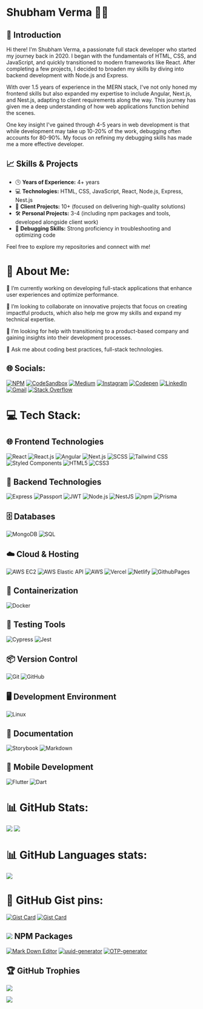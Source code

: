 <!-- # 💁🏽 Hola! I am Shubham verma: -->
# Shubham Verma 👨‍💻

## 👋 Introduction
Hi there! I'm Shubham Verma, a passionate full stack developer who started my journey back in 2020. I began with the fundamentals of HTML, CSS, and JavaScript, and quickly transitioned to modern frameworks like React. After completing a few projects, I decided to broaden my skills by diving into backend development with Node.js and Express. 

With over 1.5 years of experience in the MERN stack, I've not only honed my frontend skills but also expanded my expertise to include Angular, Next.js, and Nest.js, adapting to client requirements along the way. This journey has given me a deep understanding of how web applications function behind the scenes. 

One key insight I've gained through 4-5 years in web development is that while development may take up 10-20% of the work, debugging often accounts for 80-90%. My focus on refining my debugging skills has made me a more effective developer.

## 📈 Skills & Projects
- 🕒 **Years of Experience:** 4+ years
- 💻 **Technologies:** HTML, CSS, JavaScript, React, Node.js, Express, Nest.js
- 💼 **Client Projects:** 10+ (focused on delivering high-quality solutions)
- 🛠️ **Personal Projects:** 3-4 (including npm packages and tools, developed alongside client work)
- 🐞 **Debugging Skills:** Strong proficiency in troubleshooting and optimizing code

Feel free to explore my repositories and connect with me!


# 💫 About Me:
🔭 I’m currently working on developing full-stack applications that enhance user experiences and optimize performance.

👯 I’m looking to collaborate on innovative projects that focus on creating impactful products, which also help me grow my skills and expand my technical expertise.

🤝 I’m looking for help with transitioning to a product-based company and gaining insights into their development processes.

💬 Ask me about coding best practices, full-stack technologies.


## 🌐 Socials:
[![NPM](https://img.shields.io/badge/npm-cb3837?&logo=npm)](https://www.npmjs.com/~svpkg)
[![CodeSandbox](https://img.shields.io/badge/-CodeSandbox-%23323330?logo=codesandbox&logoColor=white)](https://codesandbox.io/u/shubhamvermadev)
[![Medium](https://img.shields.io/badge/Medium-12100E?logo=medium&logoColor=white)](https://shubhamvermadev.medium.com)
[![Instagram](https://img.shields.io/badge/Instagram-%23E4405F.svg?logo=Instagram&logoColor=white)](https://www.instagram.com/shubhamverma_dev)
[![Codepen](https://img.shields.io/badge/Codepen-000000?&logo=codepen&logoColor=white)](https://codepen.io/shubhamvermadev)
[![LinkedIn](https://img.shields.io/badge/LinkedIn-%230077B5.svg?logo=linkedin&logoColor=white)](https://www.linkedin.com/in/shubhamvermadev)
[![Gmail](https://img.shields.io/badge/GMAIL-white?logo=gmail)](mailto:shubhamverma1024@gmail.com)
[![Stack Overflow](https://img.shields.io/badge/-Stackoverflow-FE7A16?logo=stack-overflow&logoColor=white)](https://stackoverflow.com/users/27925849/shubham-verma)

# 💻 Tech Stack:

## 🌐 Frontend Technologies
![React](https://img.shields.io/badge/React-61DAFB.svg?style=for-the-badge&logo=react&logoColor=black)
![React.js](https://img.shields.io/badge/React.js-61DAFB.svg?style=for-the-badge&logo=react&logoColor=black)
![Angular](https://img.shields.io/badge/Angular-E23237.svg?style=for-the-badge&logo=angular&logoColor=white)
![Next.js](https://img.shields.io/badge/Next.js-000000.svg?style=for-the-badge&logo=next.js&logoColor=white)
![SCSS](https://img.shields.io/badge/SCSS-CC6699.svg?style=for-the-badge&logo=sass&logoColor=white)
![Tailwind CSS](https://img.shields.io/badge/Tailwind%20CSS-06B6D4.svg?style=for-the-badge&logo=tailwind-css&logoColor=white)
![Styled Components](https://img.shields.io/badge/styled%20components-DB7093.svg?style=for-the-badge&logo=styled-components&logoColor=white)
![HTML5](https://img.shields.io/badge/HTML5-E34F26.svg?style=for-the-badge&logo=html5&logoColor=white)
![CSS3](https://img.shields.io/badge/CSS3-1572B6.svg?style=for-the-badge&logo=css3&logoColor=white)

## 🚀 Backend Technologies
![Express](https://img.shields.io/badge/Express-404D59.svg?style=for-the-badge&logo=express&logoColor=white)
![Passport](https://img.shields.io/badge/Passport-005F5F.svg?style=for-the-badge&logo=passport&logoColor=white)
![JWT](https://img.shields.io/badge/JWT-000000.svg?style=for-the-badge&logo=jsonwebtokens&logoColor=white)
![Node.js](https://img.shields.io/badge/Node.js-339933.svg?style=for-the-badge&logo=node.js&logoColor=white)
![NestJS](https://img.shields.io/badge/NestJS-E0234E.svg?style=for-the-badge&logo=nestjs&logoColor=white)
![npm](https://img.shields.io/badge/npm-CB3837.svg?style=for-the-badge&logo=npm&logoColor=white)
![Prisma](https://img.shields.io/badge/Prisma-2D3748.svg?style=for-the-badge&logo=prisma&logoColor=white)

## 🗄️ Databases
![MongoDB](https://img.shields.io/badge/MongoDB-47A248.svg?style=for-the-badge&logo=mongodb&logoColor=white)
![SQL](https://img.shields.io/badge/SQL-00758F.svg?style=for-the-badge&logo=sql&logoColor=white)

## ☁️ Cloud & Hosting
![AWS EC2](https://img.shields.io/badge/AWS%20EC2-FF9900.svg?style=for-the-badge&logo=amazon-aws&logoColor=white)
![AWS Elastic API](https://img.shields.io/badge/AWS%20Elastic%20API-FF9900.svg?style=for-the-badge&logo=amazon-aws&logoColor=white)
![AWS](https://img.shields.io/badge/AWS-%23FF9900.svg?style=for-the-badge&logo=amazon-aws&logoColor=white)
![Vercel](https://img.shields.io/badge/vercel-%23000000.svg?style=for-the-badge&logo=vercel&logoColor=white)
![Netlify](https://img.shields.io/badge/netlify-%23000000.svg?style=for-the-badge&logo=netlify&logoColor=#00C7B7)
![GithubPages](https://img.shields.io/badge/github%20pages-121013?style=for-the-badge&logo=github&logoColor=white)

## 🐳 Containerization
![Docker](https://img.shields.io/badge/Docker-2496ED.svg?style=for-the-badge&logo=docker&logoColor=white)

## 🧪 Testing Tools
![Cypress](https://img.shields.io/badge/Cypress-4B8BBE.svg?style=for-the-badge&logo=cypress&logoColor=white)
![Jest](https://img.shields.io/badge/Jest-C21325.svg?style=for-the-badge&logo=jest&logoColor=white)

## 📦 Version Control
![Git](https://img.shields.io/badge/git-F05032.svg?style=for-the-badge&logo=git&logoColor=white)
![GitHub](https://img.shields.io/badge/github-181717.svg?style=for-the-badge&logo=github&logoColor=white)

## 🖥️ Development Environment
![Linux](https://img.shields.io/badge/Linux-FCC624.svg?style=for-the-badge&logo=linux&logoColor=black)

## 📜 Documentation
![Storybook](https://img.shields.io/badge/Storybook-FF4785.svg?style=for-the-badge&logo=storybook&logoColor=white)
![Markdown](https://img.shields.io/badge/markdown-%23000000.svg?style=for-the-badge&logo=markdown&logoColor=white)

## 📱 Mobile Development
![Flutter](https://img.shields.io/badge/Flutter-02569B.svg?style=for-the-badge&logo=flutter&logoColor=white)
![Dart](https://img.shields.io/badge/Dart-00BFFF.svg?style=for-the-badge&logo=dart&logoColor=white)



<!-- dark, radical, merko, gruvbox, tokyonight, onedark, cobalt, synthwave, highcontrast, dracula -->
# 📊 GitHub Stats:
![](https://github-readme-stats.vercel.app/api?username=shubhamvermadev&theme=dark&hide_border=false&include_all_commits=true&count_private=true&show_icons=true) ![](https://github-readme-streak-stats.herokuapp.com/?user=shubhamvermadev&theme=dark&hide_border=false)

# 📊 GitHub Languages stats:
![](https://github-readme-stats.vercel.app/api/top-langs/?username=shubhamvermadev&theme=dark&hide_border=false&include_all_commits=true&count_private=true&layout=compact)

# 💬 GitHub Gist pins:
[![Gist Card](https://github-readme-stats.vercel.app/api/gist?id=702e5b84164775d8031ecf4f240f1153&theme=dark)](https://gist.github.com/shubhamvermadev/702e5b84164775d8031ecf4f240f1153/)
[![Gist Card](https://github-readme-stats.vercel.app/api/gist?id=1e6ff4e7681e11528f0949e0f88b9399&theme=dark)](https://gist.github.com/shubhamvermadev/1e6ff4e7681e11528f0949e0f88b9399/)

## ![](https://img.shields.io/badge/-CB3837.svg?style=plastic&logo=npm&logoColor=white) NPM Packages

[![Mark Down Editor](https://github-readme-stats.vercel.app/api/pin/?username=shubhamvermadev&repo=md-editor&theme=dark&hide_border=true)](https://github.com/shubhamvermadev/md-editor)
[![uuid-generator](https://github-readme-stats.vercel.app/api/pin/?username=shubhamvermadev&repo=uuid-generator&theme=dark)](https://github.com/shubhamvermadev/uuid-generator)
[![OTP-generator](https://github-readme-stats.vercel.app/api/pin/?username=shubhamvermadev&repo=otp-generator&theme=dark)](https://github.com/shubhamvermadev/otp-generator)

## 🏆 GitHub Trophies
![](https://github-profile-trophy.vercel.app/?username=shubhamvermadev&theme=onedark&no-frame=true&no-bg=false&margin-w=4&row=3&column=5)


[![](https://visitcount.itsvg.in/api?id=shubhamvermadev&icon=0&color=0)](https://visitcount.itsvg.in)
